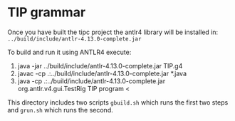 # TIP grammar

Once you have built the tipc project the antlr4 library will be installed in:
`../build/include/antlr-4.13.0-complete.jar`

To build and run it using ANTLR4 execute:
 1. java -jar ../build/include/antlr-4.13.0-complete.jar  TIP.g4 
 1. javac -cp .:../build/include/antlr-4.13.0-complete.jar *.java
 1. java -cp .:../build/include/antlr-4.13.0-complete.jar org.antlr.v4.gui.TestRig TIP program < <a TIP program>

This directory includes two scripts `gbuild.sh` which runs the first two steps and `grun.sh` which runs the second.
